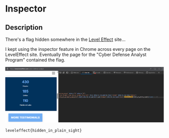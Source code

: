 # Inspector

## Description

There's a flag hidden somewhere in the [Level Effect](https://www.leveleffect.com/) site...



I kept using the inspector feature in Chrome across every page on the LevelEffect site. Eventually the page for the "Cyber Defense Analyst Program" contained the flag.



![](/images/inspect.png)



```
leveleffect{hidden_in_plain_sight}
```


